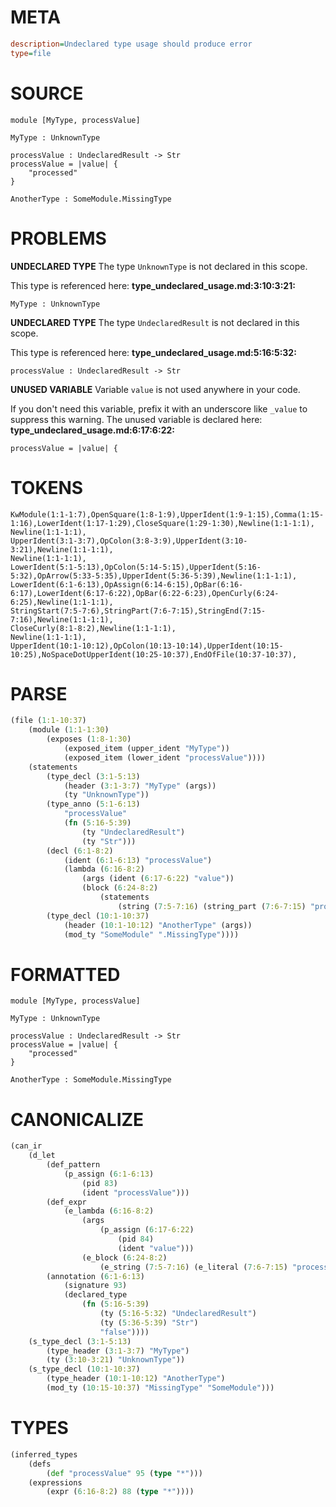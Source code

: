 # META
~~~ini
description=Undeclared type usage should produce error
type=file
~~~
# SOURCE
~~~roc
module [MyType, processValue]

MyType : UnknownType

processValue : UndeclaredResult -> Str
processValue = |value| {
    "processed"
}

AnotherType : SomeModule.MissingType
~~~
# PROBLEMS
**UNDECLARED TYPE**
The type ``UnknownType`` is not declared in this scope.

This type is referenced here:
**type_undeclared_usage.md:3:10:3:21:**
```roc
MyType : UnknownType
```


**UNDECLARED TYPE**
The type ``UndeclaredResult`` is not declared in this scope.

This type is referenced here:
**type_undeclared_usage.md:5:16:5:32:**
```roc
processValue : UndeclaredResult -> Str
```


**UNUSED VARIABLE**
Variable ``value`` is not used anywhere in your code.

If you don't need this variable, prefix it with an underscore like `_value` to suppress this warning.
The unused variable is declared here:
**type_undeclared_usage.md:6:17:6:22:**
```roc
processValue = |value| {
```


# TOKENS
~~~zig
KwModule(1:1-1:7),OpenSquare(1:8-1:9),UpperIdent(1:9-1:15),Comma(1:15-1:16),LowerIdent(1:17-1:29),CloseSquare(1:29-1:30),Newline(1:1-1:1),
Newline(1:1-1:1),
UpperIdent(3:1-3:7),OpColon(3:8-3:9),UpperIdent(3:10-3:21),Newline(1:1-1:1),
Newline(1:1-1:1),
LowerIdent(5:1-5:13),OpColon(5:14-5:15),UpperIdent(5:16-5:32),OpArrow(5:33-5:35),UpperIdent(5:36-5:39),Newline(1:1-1:1),
LowerIdent(6:1-6:13),OpAssign(6:14-6:15),OpBar(6:16-6:17),LowerIdent(6:17-6:22),OpBar(6:22-6:23),OpenCurly(6:24-6:25),Newline(1:1-1:1),
StringStart(7:5-7:6),StringPart(7:6-7:15),StringEnd(7:15-7:16),Newline(1:1-1:1),
CloseCurly(8:1-8:2),Newline(1:1-1:1),
Newline(1:1-1:1),
UpperIdent(10:1-10:12),OpColon(10:13-10:14),UpperIdent(10:15-10:25),NoSpaceDotUpperIdent(10:25-10:37),EndOfFile(10:37-10:37),
~~~
# PARSE
~~~clojure
(file (1:1-10:37)
	(module (1:1-1:30)
		(exposes (1:8-1:30)
			(exposed_item (upper_ident "MyType"))
			(exposed_item (lower_ident "processValue"))))
	(statements
		(type_decl (3:1-5:13)
			(header (3:1-3:7) "MyType" (args))
			(ty "UnknownType"))
		(type_anno (5:1-6:13)
			"processValue"
			(fn (5:16-5:39)
				(ty "UndeclaredResult")
				(ty "Str")))
		(decl (6:1-8:2)
			(ident (6:1-6:13) "processValue")
			(lambda (6:16-8:2)
				(args (ident (6:17-6:22) "value"))
				(block (6:24-8:2)
					(statements
						(string (7:5-7:16) (string_part (7:6-7:15) "processed"))))))
		(type_decl (10:1-10:37)
			(header (10:1-10:12) "AnotherType" (args))
			(mod_ty "SomeModule" ".MissingType"))))
~~~
# FORMATTED
~~~roc
module [MyType, processValue]

MyType : UnknownType

processValue : UndeclaredResult -> Str
processValue = |value| {
	"processed"
}

AnotherType : SomeModule.MissingType
~~~
# CANONICALIZE
~~~clojure
(can_ir
	(d_let
		(def_pattern
			(p_assign (6:1-6:13)
				(pid 83)
				(ident "processValue")))
		(def_expr
			(e_lambda (6:16-8:2)
				(args
					(p_assign (6:17-6:22)
						(pid 84)
						(ident "value")))
				(e_block (6:24-8:2)
					(e_string (7:5-7:16) (e_literal (7:6-7:15) "processed")))))
		(annotation (6:1-6:13)
			(signature 93)
			(declared_type
				(fn (5:16-5:39)
					(ty (5:16-5:32) "UndeclaredResult")
					(ty (5:36-5:39) "Str")
					"false"))))
	(s_type_decl (3:1-5:13)
		(type_header (3:1-3:7) "MyType")
		(ty (3:10-3:21) "UnknownType"))
	(s_type_decl (10:1-10:37)
		(type_header (10:1-10:12) "AnotherType")
		(mod_ty (10:15-10:37) "MissingType" "SomeModule")))
~~~
# TYPES
~~~clojure
(inferred_types
	(defs
		(def "processValue" 95 (type "*")))
	(expressions
		(expr (6:16-8:2) 88 (type "*"))))
~~~